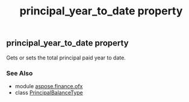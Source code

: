 ﻿---
title: principal_year_to_date property
second_title: Aspose.Finance for Python via .NET API References
description: 
type: docs
weight: 60
url: /python-net/aspose.finance.ofx/principalbalancetype/principal_year_to_date/
is_root: false
---

## principal_year_to_date property


Gets or sets the total principal paid year to date.

### See Also
* module [aspose.finance.ofx](../../)
* class [PrincipalBalanceType](/finance/python-net/aspose.finance.ofx/principalbalancetype)
